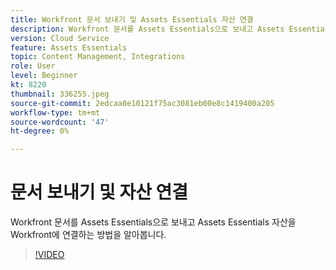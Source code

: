 ```yaml
---
title: Workfront 문서 보내기 및 Assets Essentials 자산 연결
description: Workfront 문서를 Assets Essentials으로 보내고 Assets Essentials 자산을 Workfront에 연결하는 방법을 알아봅니다.
version: Cloud Service
feature: Assets Essentials
topic: Content Management, Integrations
role: User
level: Beginner
kt: 8220
thumbnail: 336255.jpeg
source-git-commit: 2edcaa0e10121f75ac3081eb00e8c1419400a205
workflow-type: tm+mt
source-wordcount: '47'
ht-degree: 0%

---
```



# 문서 보내기 및 자산 연결

Workfront 문서를 Assets Essentials으로 보내고 Assets Essentials 자산을 Workfront에 연결하는 방법을 알아봅니다.

>[!VIDEO](https://video.tv.adobe.com/v/336255/?quality=12&learn=on)
